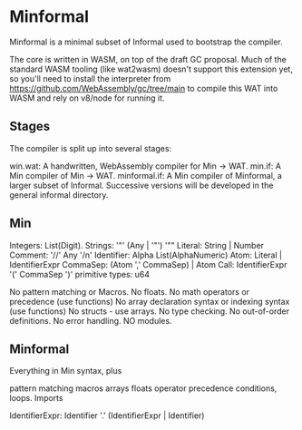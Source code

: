 # Minformal
Minformal is a minimal subset of Informal used to bootstrap the compiler.

The core is written in WASM, on top of the draft GC proposal. 
Much of the standard WASM tooling (like wat2wasm) doesn't support this extension yet, so you'll need to install the interpreter from https://github.com/WebAssembly/gc/tree/main to compile this WAT into WASM and rely on v8/node for running it.

## Stages

The compiler is split up into several stages:

win.wat: A handwritten, WebAssembly compiler for Min -> WAT.
min.if: A Min compiler of Min -> WAT.
minformal.if: A Min compiler of Minformal, a larger subset of Informal.
Successive versions will be developed in the general informal directory.

## Min
Integers: List(Digit).
Strings: '"' (Any | '\"') '""
Literal: String | Number
Comment: '//' Any '/n'
Identifier: Alpha List(AlphaNumeric)
Atom: Literal | IdentifierExpr
CommaSep: (Atom ',' CommaSep) | Atom
Call: IdentifierExpr '(' CommaSep ')'
primitive types: u64


No pattern matching or Macros.
No floats.
No math operators or precedence (use functions)
No array declaration syntax or indexing syntax (use functions)
No structs - use arrays.
No type checking.
No out-of-order definitions.
No error handling.
NO modules.


## Minformal

Everything in Min syntax, plus

pattern matching
macros
arrays
floats
operator precedence
conditions, loops.
Imports

IdentifierExpr: Identifier '.' (IdentifierExpr | Identifier)
